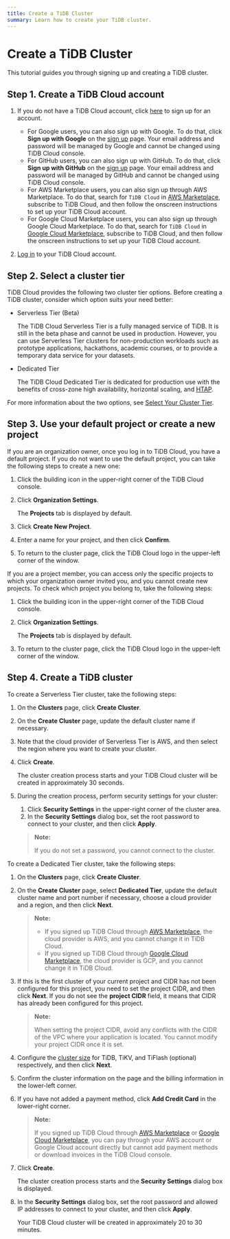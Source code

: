 ```yaml
---
title: Create a TiDB Cluster
summary: Learn how to create your TiDB cluster.
---
```


# Create a TiDB Cluster

This tutorial guides you through signing up and creating a TiDB cluster.

## Step 1. Create a TiDB Cloud account

1. If you do not have a TiDB Cloud account, click [here](https://tidbcloud.com/signup) to sign up for an account.

    - For Google users, you can also sign up with Google. To do that, click **Sign up with Google** on the [sign up](https://tidbcloud.com/signup) page. Your email address and password will be managed by Google and cannot be changed using TiDB Cloud console.
    - For GitHub users, you can also sign up with GitHub. To do that, click **Sign up with GitHub** on the [sign up](https://tidbcloud.com/signup) page. Your email address and password will be managed by GitHub and cannot be changed using TiDB Cloud console.
    - For AWS Marketplace users, you can also sign up through AWS Marketplace. To do that, search for `TiDB Cloud` in [AWS Marketplace](https://aws.amazon.com/marketplace), subscribe to TiDB Cloud, and then follow the onscreen instructions to set up your TiDB Cloud account.
    - For Google Cloud Marketplace users, you can also sign up through Google Cloud Marketplace. To do that, search for `TiDB Cloud` in [Google Cloud Marketplace](https://console.cloud.google.com/marketplace), subscribe to TiDB Cloud, and then follow the onscreen instructions to set up your TiDB Cloud account.

2. [Log in](https://tidbcloud.com/) to your TiDB Cloud account.

## Step 2. Select a cluster tier

TiDB Cloud provides the following two cluster tier options. Before creating a TiDB cluster, consider which option suits your need better:

- Serverless Tier (Beta)

    The TiDB Cloud Serverless Tier is a fully managed service of TiDB. It is still in the beta phase and cannot be used in production. However, you can use Serverless Tier clusters for non-production workloads such as prototype applications, hackathons, academic courses, or to provide a temporary data service for your datasets.

- Dedicated Tier

    The TiDB Cloud Dedicated Tier is dedicated for production use with the benefits of cross-zone high availability, horizontal scaling, and [HTAP](https://en.wikipedia.org/wiki/Hybrid_transactional/analytical_processing).

For more information about the two options, see [Select Your Cluster Tier](/tidb-cloud/select-cluster-tier.md).

## Step 3. Use your default project or create a new project

If you are an organization owner, once you log in to TiDB Cloud, you have a default project. If you do not want to use the default project, you can take the following steps to create a new one:

1. Click the building icon in the upper-right corner of the TiDB Cloud console.

2. Click **Organization Settings**.

    The **Projects** tab is displayed by default.

3. Click **Create New Project**.

4. Enter a name for your project, and then click **Confirm**.

5. To return to the cluster page, click the TiDB Cloud logo in the upper-left corner of the window.

If you are a project member, you can access only the specific projects to which your organization owner invited you, and you cannot create new projects. To check which project you belong to, take the following steps:

1. Click the building icon in the upper-right corner of the TiDB Cloud console.

2. Click **Organization Settings**.

    The **Projects** tab is displayed by default.

3. To return to the cluster page, click the TiDB Cloud logo in the upper-left corner of the window.

## Step 4. Create a TiDB cluster

<SimpleTab>
<div label="Serverless Tier">

To create a Serverless Tier cluster, take the following steps:

1. On the **Clusters** page, click **Create Cluster**.

2. On the **Create Cluster** page, update the default cluster name if necessary.

3. Note that the cloud provider of Serverless Tier is AWS, and then select the region where you want to create your cluster.

4. Click **Create**.

    The cluster creation process starts and your TiDB Cloud cluster will be created in approximately 30 seconds.

5. During the creation process, perform security settings for your cluster:

    1. Click **Security Settings** in the upper-right corner of the cluster area.
    2. In the **Security Settings** dialog box, set the root password to connect to your cluster, and then click **Apply**.

    > **Note:**
    >
    > If you do not set a password, you cannot connect to the cluster.

</div>

<div label="Dedicated Tier">

To create a Dedicated Tier cluster, take the following steps:

1. On the **Clusters** page, click **Create Cluster**.

2. On the **Create Cluster** page, select **Dedicated Tier**, update the default cluster name and port number if necessary, choose a cloud provider and a region, and then click **Next**.

    > **Note:**
    >
    > - If you signed up TiDB Cloud through [AWS Marketplace](https://aws.amazon.com/marketplace), the cloud provider is AWS, and you cannot change it in TiDB Cloud.
    > - If you signed up TiDB Cloud through [Google Cloud Marketplace](https://console.cloud.google.com/marketplace), the cloud provider is GCP, and you cannot change it in TiDB Cloud.

3. If this is the first cluster of your current project and CIDR has not been configured for this project, you need to set the project CIDR, and then click **Next**. If you do not see the **project CIDR** field, it means that CIDR has already been configured for this project.

    > **Note:**
    >
    > When setting the project CIDR, avoid any conflicts with the CIDR of the VPC where your application is located. You cannot modify your project CIDR once it is set.

4. Configure the [cluster size](/tidb-cloud/size-your-cluster.md) for TiDB, TiKV, and TiFlash (optional) respectively, and then click **Next**.

5. Confirm the cluster information on the page and the billing information in the lower-left corner.

6. If you have not added a payment method, click **Add Credit Card** in the lower-right corner.

    > **Note:**
    >
    > If you signed up TiDB Cloud through [AWS Marketplace](https://aws.amazon.com/marketplace) or [Google Cloud Marketplace](https://console.cloud.google.com/marketplace), you can pay through your AWS account or Google Cloud account directly but cannot add payment methods or download invoices in the TiDB Cloud console.

7. Click **Create**.

    The cluster creation process starts and the **Security Settings** dialog box is displayed.

8. In the **Security Settings** dialog box, set the root password and allowed IP addresses to connect to your cluster, and then click **Apply**.

    Your TiDB Cloud cluster will be created in approximately 20 to 30 minutes.

</div>
</SimpleTab>
